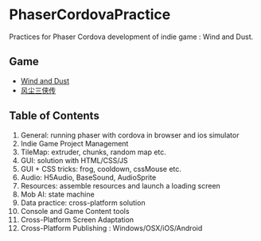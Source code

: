 # PhaserCordovaPractice
Practices for Phaser Cordova development of indie game : Wind and Dust.
## Game
- [Wind and Dust](https://store.steampowered.com/app/2640630)
- [风尘三侠传](https://store.steampowered.com/app/2640630)

## Table of Contents
1. General: running phaser with cordova in browser and ios simulator
1. Indie Game Project Management
1. TileMap: extruder, chunks, random map etc.
1. GUI: solution with HTML/CSS/JS
1. GUI + CSS tricks: frog, cooldown, cssMouse etc.
1. Audio: H5Audio, BaseSound, AudioSprite
1. Resources: assemble resources and launch a loading screen
1. Mob AI: state machine 
1. Data practice: cross-platform solution
1. Console and Game Content tools
1. Cross-Platform Screen Adaptation
1. Cross-Platform Publishing : Windows/OSX/iOS/Android
